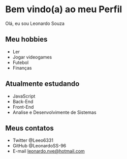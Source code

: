 # Bem vindo(a) ao meu Perfil

Olá, eu sou Leonardo Souza

## Meu hobbies

- Ler
- Jogar videogames
- Futebol
- Finanças

## Atualmente estudando

- JavaScript
- Back-End
- Front-End
- Analise e Desenvolvimente de Sistemas

## Meus contatos

- Twitter @Leeo6331
- GitHub @LeonardoSS-96
- E-mail leonardo.nve@hotmail.com
